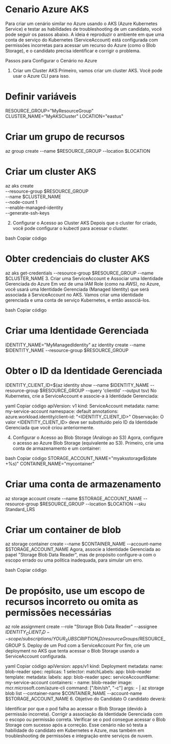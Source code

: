 # Cenario Azure AKS

Para criar um cenário similar no Azure usando o AKS (Azure Kubernetes Service) e testar as habilidades de troubleshooting de um candidato, você pode seguir os passos abaixo. A ideia é reproduzir o ambiente em que uma conta de serviço do Kubernetes (ServiceAccount) está configurada com permissões incorretas para acessar um recurso do Azure (como o Blob Storage), e o candidato precisa identificar e corrigir o problema.

Passos para Configurar o Cenário no Azure
1. Criar um Cluster AKS
Primeiro, vamos criar um cluster AKS. Você pode usar o Azure CLI para isso.

# Definir variáveis
RESOURCE_GROUP="MyResourceGroup"
CLUSTER_NAME="MyAKSCluster"
LOCATION="eastus"

# Criar um grupo de recursos
az group create --name $RESOURCE_GROUP --location $LOCATION

# Criar um cluster AKS
az aks create \
    --resource-group $RESOURCE_GROUP \
    --name $CLUSTER_NAME \
    --node-count 1 \
    --enable-managed-identity \
    --generate-ssh-keys

2. Configurar o Acesso ao Cluster AKS
Depois que o cluster for criado, você pode configurar o kubectl para acessar o cluster.

bash
Copiar código
# Obter credenciais do cluster AKS
az aks get-credentials --resource-group $RESOURCE_GROUP --name $CLUSTER_NAME
3. Criar uma ServiceAccount e Associar uma Identidade Gerenciada do Azure
Em vez de uma IAM Role (como na AWS), no Azure, você usará uma Identidade Gerenciada (Managed Identity) que será associada à ServiceAccount no AKS. Vamos criar uma identidade gerenciada e uma conta de serviço Kubernetes, e então associá-los.

bash
Copiar código
# Criar uma Identidade Gerenciada
IDENTITY_NAME="MyManagedIdentity"
az identity create --name $IDENTITY_NAME --resource-group $RESOURCE_GROUP

# Obter o ID da Identidade Gerenciada
IDENTITY_CLIENT_ID=$(az identity show --name $IDENTITY_NAME --resource-group $RESOURCE_GROUP --query 'clientId' --output tsv)
No Kubernetes, crie a ServiceAccount e associe-a à Identidade Gerenciada:

yaml
Copiar código
apiVersion: v1
kind: ServiceAccount
metadata:
  name: my-service-account
  namespace: default
  annotations:
    azure.workload.identity/client-id: "<IDENTITY_CLIENT_ID>"
Observação: O valor <IDENTITY_CLIENT_ID> deve ser substituído pelo ID da Identidade Gerenciada que você criou anteriormente.

4. Configurar o Acesso ao Blob Storage (Análogo ao S3)
Agora, configure o acesso ao Azure Blob Storage (equivalente ao S3). Primeiro, crie uma conta de armazenamento e um container:

bash
Copiar código
STORAGE_ACCOUNT_NAME="myaksstorage$(date +%s)"
CONTAINER_NAME="mycontainer"

# Criar uma conta de armazenamento
az storage account create --name $STORAGE_ACCOUNT_NAME --resource-group $RESOURCE_GROUP --location $LOCATION --sku Standard_LRS

# Criar um container de blob
az storage container create --name $CONTAINER_NAME --account-name $STORAGE_ACCOUNT_NAME
Agora, associe a Identidade Gerenciada ao papel "Storage Blob Data Reader", mas de propósito configure-a com o escopo errado ou uma política inadequada, para simular um erro.

bash
Copiar código
# De propósito, use um escopo de recursos incorreto ou omita as permissões necessárias
az role assignment create --role "Storage Blob Data Reader" --assignee $IDENTITY_CLIENT_ID --scope /subscriptions/YOUR_SUBSCRIPTION_ID/resourceGroups/$RESOURCE_GROUP
5. Deploy de um Pod com a ServiceAccount
Por fim, crie um deployment no AKS que tenta acessar o Blob Storage usando a ServiceAccount configurada.

yaml
Copiar código
apiVersion: apps/v1
kind: Deployment
metadata:
  name: blob-reader
spec:
  replicas: 1
  selector:
    matchLabels:
      app: blob-reader
  template:
    metadata:
      labels:
        app: blob-reader
    spec:
      serviceAccountName: my-service-account
      containers:
      - name: blob-reader
        image: mcr.microsoft.com/azure-cli
        command: ["/bin/sh", "-c"]
        args:
        - |
          az storage blob list --container-name $CONTAINER_NAME --account-name $STORAGE_ACCOUNT_NAME
6. Objetivo do Candidato
O candidato deverá:

Identificar por que o pod falha ao acessar o Blob Storage (devido à permissão incorreta).
Corrigir a associação da Identidade Gerenciada com o escopo ou permissão correta.
Verificar se o pod consegue acessar o Blob Storage com sucesso após a correção.
Esse cenário não só testa a habilidade do candidato em Kubernetes e Azure, mas também em troubleshooting de permissões e integração entre serviços de nuvem.






